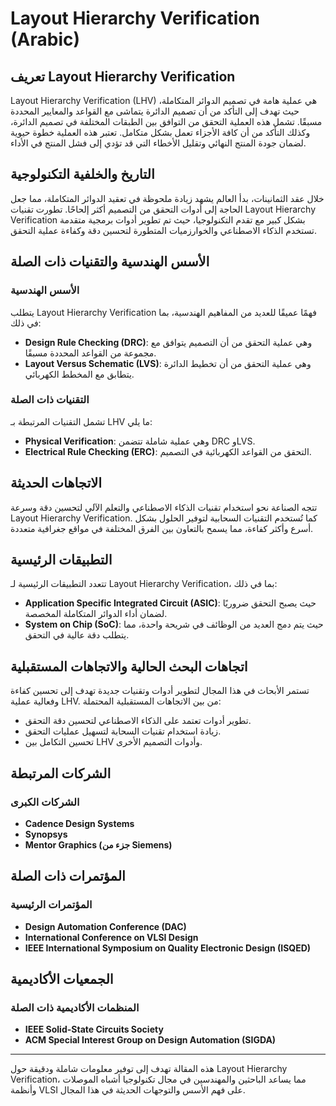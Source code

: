 # Layout Hierarchy Verification (Arabic)

## تعريف Layout Hierarchy Verification

Layout Hierarchy Verification (LHV) هي عملية هامة في تصميم الدوائر المتكاملة، حيث تهدف إلى التأكد من أن تصميم الدائرة يتماشى مع القواعد والمعايير المحددة مسبقًا. تشمل هذه العملية التحقق من التوافق بين الطبقات المختلفة في تصميم الدائرة، وكذلك التأكد من أن كافة الأجزاء تعمل بشكل متكامل. تعتبر هذه العملية خطوة حيوية لضمان جودة المنتج النهائي وتقليل الأخطاء التي قد تؤدي إلى فشل المنتج في الأداء.

## التاريخ والخلفية التكنولوجية

خلال عقد الثمانينات، بدأ العالم يشهد زيادة ملحوظة في تعقيد الدوائر المتكاملة، مما جعل الحاجة إلى أدوات التحقق من التصميم أكثر إلحاحًا. تطورت تقنيات Layout Hierarchy Verification بشكل كبير مع تقدم التكنولوجيا، حيث تم تطوير أدوات برمجية متقدمة تستخدم الذكاء الاصطناعي والخوارزميات المتطورة لتحسين دقة وكفاءة عملية التحقق. 

## الأسس الهندسية والتقنيات ذات الصلة

### الأسس الهندسية

يتطلب Layout Hierarchy Verification فهمًا عميقًا للعديد من المفاهيم الهندسية، بما في ذلك:

- **Design Rule Checking (DRC)**: وهي عملية التحقق من أن التصميم يتوافق مع مجموعة من القواعد المحددة مسبقًا.
- **Layout Versus Schematic (LVS)**: وهي عملية التحقق من أن تخطيط الدائرة يتطابق مع المخطط الكهربائي.
  
### التقنيات ذات الصلة

تشمل التقنيات المرتبطة بـ LHV ما يلي:

- **Physical Verification**: وهي عملية شاملة تتضمن DRC وLVS.
- **Electrical Rule Checking (ERC)**: التحقق من القواعد الكهربائية في التصميم.
  
## الاتجاهات الحديثة

تتجه الصناعة نحو استخدام تقنيات الذكاء الاصطناعي والتعلم الآلي لتحسين دقة وسرعة Layout Hierarchy Verification. كما تُستخدم التقنيات السحابية لتوفير الحلول بشكل أسرع وأكثر كفاءة، مما يسمح بالتعاون بين الفرق المختلفة في مواقع جغرافية متعددة.

## التطبيقات الرئيسية

تتعدد التطبيقات الرئيسية لـ Layout Hierarchy Verification، بما في ذلك:

- **Application Specific Integrated Circuit (ASIC)**: حيث يصبح التحقق ضروريًا لضمان أداء الدوائر المتكاملة المخصصة.
- **System on Chip (SoC)**: حيث يتم دمج العديد من الوظائف في شريحة واحدة، مما يتطلب دقة عالية في التحقق.

## اتجاهات البحث الحالية والاتجاهات المستقبلية

تستمر الأبحاث في هذا المجال لتطوير أدوات وتقنيات جديدة تهدف إلى تحسين كفاءة وفعالية عملية LHV. من بين الاتجاهات المستقبلية المحتملة:

- تطوير أدوات تعتمد على الذكاء الاصطناعي لتحسين دقة التحقق.
- زيادة استخدام تقنيات السحابة لتسهيل عمليات التحقق.
- تحسين التكامل بين LHV وأدوات التصميم الأخرى.

## الشركات المرتبطة

### الشركات الكبرى

- **Cadence Design Systems**
- **Synopsys**
- **Mentor Graphics (جزء من Siemens)**

## المؤتمرات ذات الصلة

### المؤتمرات الرئيسية

- **Design Automation Conference (DAC)**
- **International Conference on VLSI Design**
- **IEEE International Symposium on Quality Electronic Design (ISQED)**

## الجمعيات الأكاديمية

### المنظمات الأكاديمية ذات الصلة

- **IEEE Solid-State Circuits Society**
- **ACM Special Interest Group on Design Automation (SIGDA)**

---

هذه المقالة تهدف إلى توفير معلومات شاملة ودقيقة حول Layout Hierarchy Verification، مما يساعد الباحثين والمهندسين في مجال تكنولوجيا أشباه الموصلات وأنظمة VLSI على فهم الأسس والتوجهات الحديثة في هذا المجال.